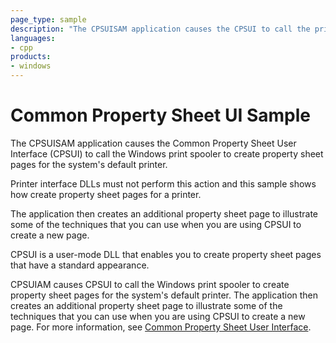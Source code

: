 ```yaml
---
page_type: sample
description: "The CPSUISAM application causes the CPSUI to call the print spooler to create property sheet pages for the default printer."
languages:
- cpp
products:
- windows
---
```


<!---
    name: Common Property Sheet User Interface (CPSUI) Sample
    platform: Application
    language: cpp
    category: Print
    description: The CPSUISAM application causes the CPSUI to call the print spooler to create property sheet pages for the default printer.
    samplefwlink: http://go.microsoft.com/fwlink/p/?LinkId=617940
--->

# Common Property Sheet UI Sample

The CPSUISAM application causes the Common Property Sheet User Interface (CPSUI) to call the Windows print spooler to create property sheet pages for the system's default printer.

Printer interface DLLs must not perform this action and this sample shows how create property sheet pages for a printer.

The application then creates an additional property sheet page to illustrate some of the techniques that you can use when you are using CPSUI to create a new page.

CPSUI is a user-mode DLL that enables you to create property sheet pages that have a standard appearance.

CPSUIAM causes CPSUI to call the Windows print spooler to create property sheet pages for the system's default printer. The application then creates an additional property sheet page to illustrate some of the techniques that you can use when you are using CPSUI to create a new page. For more information, see [Common Property Sheet User Interface](http://msdn.microsoft.com/en-us/library/windows/hardware/ff546163(v=vs.85).aspx).
